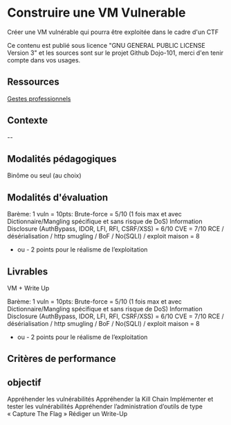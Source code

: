 # Construire une VM Vulnerable

Créer une VM vulnérable qui pourra être exploitée dans le cadre d'un CTF

Ce contenu est publié sous licence "GNU GENERAL PUBLIC LICENSE Version 3" et les sources sont sur le projet Github Dojo-101, merci d'en tenir compte dans vos usages.

## Ressources

[Gestes professionnels](https://github.com/Aif4thah/Dojo-101)

## Contexte

--

## Modalités pédagogiques

Binôme ou seul (au choix)

## Modalités d'évaluation

Barème: 1 vuln = 10pts:
Brute-force = 5/10 (1 fois max et avec Dictionnaire/Mangling spécifique et sans risque de DoS)
Information Disclosure (AuthBypass, IDOR, LFI, RFI, CSRF/XSS) = 6/10
CVE = 7/10
RCE / désérialisation / http smugling / BoF / No(SQLI) / exploit maison = 8
+ ou - 2 points pour le réalisme de l’exploitation


## Livrables

VM + Write Up

Barème: 1 vuln = 10pts:
Brute-force = 5/10 (1 fois max et avec Dictionnaire/Mangling spécifique et sans risque de DoS)
Information Disclosure (AuthBypass, IDOR, LFI, RFI, CSRF/XSS) = 6/10
CVE = 7/10
RCE / désérialisation / http smugling / BoF / No(SQLI) / exploit maison = 8
+ ou - 2 points pour le réalisme de l’exploitation


## Critères de performance

## objectif 

Appréhender les vulnérabilités
Appréhender la Kill Chain
Implémenter et tester les vulnérabilités
Appréhender l’administration d’outils de type « Capture The Flag »
Rédiger un Write-Up


